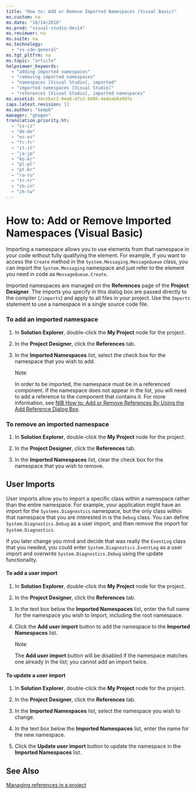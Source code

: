 ```yaml
---
title: "How to: Add or Remove Imported Namespaces (Visual Basic)"
ms.custom: na
ms.date: "10/14/2016"
ms.prod: "visual-studio-dev14"
ms.reviewer: na
ms.suite: na
ms.technology: 
  - "vs-ide-general"
ms.tgt_pltfrm: na
ms.topic: "article"
helpviewer_keywords: 
  - "adding imported namespaces"
  - "removing imported namespaces"
  - "namespaces [Visual Studio], imported"
  - "imported namespaces [Visual Studio]"
  - "references [Visual Studio], imported namespaces"
ms.assetid: 44cebec3-0ea0-47c2-8406-4edeab6a997e
caps.latest.revision: 11
ms.author: "kempb"
manager: "ghogen"
translation.priority.ht: 
  - "cs-cz"
  - "de-de"
  - "es-es"
  - "fr-fr"
  - "it-it"
  - "ja-jp"
  - "ko-kr"
  - "pl-pl"
  - "pt-br"
  - "ru-ru"
  - "tr-tr"
  - "zh-cn"
  - "zh-tw"
---
```

# How to: Add or Remove Imported Namespaces (Visual Basic)
Importing a namespace allows you to use elements from that namespace in your code without fully qualifying the element. For example, if you want to access the `Create` method in the `System.Messaging.MessageQueue` class, you can import the `System.Messaging` namespace and just refer to the element you need in code as `MessageQueue.Create`.  
  
 Imported namespaces are managed on the **References** page of the **Project Designer**. The imports you specify in this dialog box are passed directly to the compiler (`/imports`) and apply to all files in your project. Use the `Imports` statement to use a namespace in a single source code file.  
  
### To add an imported namespace  
  
1.  In **Solution Explorer**, double-click the **My Project** node for the project.  
  
2.  In the **Project Designer**, click the **References** tab.  
  
3.  In the **Imported Namespaces** list, select the check box for the namespace that you wish to add.  
  
    > [!NOTE]
    >  In order to be imported, the namespace must be in a referenced component. If the namespace does not appear in the list, you will need to add a reference to the component that contains it. For more information, see [NIB How to: Add or Remove References By Using the Add Reference Dialog Box](http://msdn.microsoft.com/en-us/3bd75d61-f00c-47c0-86a2-dd1f20e231c9).  
  
### To remove an imported namespace  
  
1.  In **Solution Explorer**, double-click the **My Project** node for the project.  
  
2.  In the **Project Designer**, click the **References** tab.  
  
3.  In the **Imported Namespaces** list, clear the check box for the namespace that you wish to remove.  
  
## User Imports  
 User imports allow you to import a specific class within a namespace rather than the entire namespace. For example, your application might have an import for the `Systems.Diagnostics` namespace, but the only class within that namespace that you are interested in is the `Debug` class. You can define `System.Diagnostics.Debug` as a user import, and then remove the import for `System.Diagnostics`.  
  
 If you later change you mind and decide that was really the `EventLog` class that you needed, you could enter `System.Diagnostics.EventLog` as a user import and overwrite `System.Diagnostics.Debug` using the update functionality.  
  
#### To add a user import  
  
1.  In **Solution Explorer**, double-click the **My Project** node for the project.  
  
2.  In the **Project Designer**, click the **References** tab.  
  
3.  In the text box below the **Imported Namespaces** list, enter the full name for the namespace you wish to import, including the root namespace.  
  
4.  Click the **Add user import** button to add the namespace to the **Imported Namespaces** list.  
  
    > [!NOTE]
    >  The **Add user import** button will be disabled if the namespace matches one already in the list; you cannot add an import twice.  
  
#### To update a user import  
  
1.  In **Solution Explorer**, double-click the **My Project** node for the project.  
  
2.  In the **Project Designer**, click the **References** tab.  
  
3.  In the **Imported Namespaces** list, select the namespace you wish to change.  
  
4.  In the text box below the **Imported Namespaces** list, enter the name for the new namespace.  
  
5.  Click the **Update user import** button to update the namespace in the **Imported Namespaces** list.  
  
## See Also  
 [Managing references in a project](../ide/managing-references-in-a-project.md)